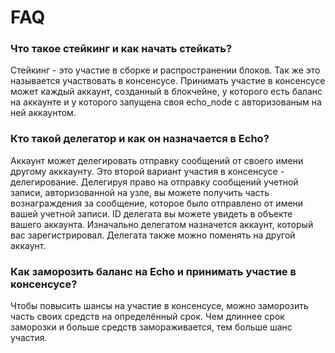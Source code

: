 # FAQ

### Что такое стейкинг и как начать стейкать?

Стейкинг - это участие в сборке и распространении блоков. Так же это называется участвовать в консенсусе. Принимать участие в консенсусе может каждый аккаунт, созданный в блокчейне, у которого есть баланс на аккаунте и у которого запущена своя echo_node с авторизованым на ней аккаунтом.

### Кто такой делегатор и как он назначается в Echo?

Аккаунт может делегировать отправку сообщений от своего имени другому акккаунту. Это второй вариант участия в консенсусе - делегирование. Делегируя право на отправку сообщений учетной записи, авторизованной на узле, вы можете получить часть вознаграждения за сообщение, которое было отправлено от имени вашей учетной записи. ID делегата вы можете увидеть в объекте вашего аккаунта. Изначально делегатом назначется аккаунт, который вас зарегистрировал. Делегата также можно поменять на другой аккаунт.

### Как заморозить баланс на Echo и принимать участие в консенсусе?

Чтобы повысить шансы на участие в консенсусе, можно заморозить часть своих средств на определённый срок. Чем длиннее срок заморозки и больше средств замораживается, тем больше шанс участия.
